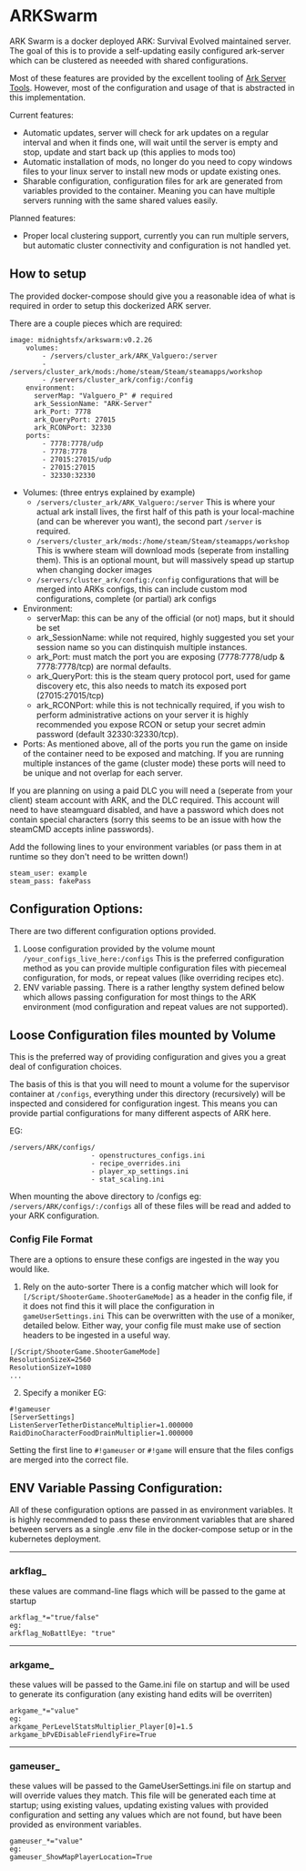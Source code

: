# ARKSwarm
ARK Swarm is a docker deployed ARK: Survival Evolved maintained server. The goal of this is to provide a self-updating easily configured ark-server which can be clustered as neeeded with shared configurations.

Most of these features are provided by the excellent tooling of [Ark Server Tools](https://github.com/FezVrasta/ark-server-tools). However, most of the configuration and usage of that is abstracted in this implementation.

Current features:
- Automatic updates, server will check for ark updates on a regular interval and when it finds one, will wait until the server is empty and stop, update and start back up (this applies to mods too)
- Automatic installation of mods, no longer do you need to copy windows files to your linux server to install new mods or update existing ones.
- Sharable configuration, configuration files for ark are generated from variables provided to the container. Meaning you can have multiple servers running with the same shared values easily.

Planned features:
- Proper local clustering support, currently you can run multiple servers, but automatic cluster connectivity and configuration is not handled yet.


## How to setup

The provided docker-compose should give you a reasonable idea of what is required in order to setup this dockerized ARK server.

There are a couple pieces which are required:

```
image: midnightsfx/arkswarm:v0.2.26
    volumes:
        - /servers/cluster_ark/ARK_Valguero:/server
        - /servers/cluster_ark/mods:/home/steam/Steam/steamapps/workshop
        - /servers/cluster_ark/config:/config
    environment:
      serverMap: "Valguero_P" # required
      ark_SessionName: "ARK-Server"
      ark_Port: 7778
      ark_QueryPort: 27015
      ark_RCONPort: 32330
    ports:
        - 7778:7778/udp
        - 7778:7778
        - 27015:27015/udp
        - 27015:27015
        - 32330:32330
```

- Volumes: (three entrys explained by example)
    - ``` /servers/cluster_ark/ARK_Valguero:/server ``` This is where your actual ark install lives, the first half of this path is your local-machine (and can be wherever you want), the second part `/server` is required.
    - ``` /servers/cluster_ark/mods:/home/steam/Steam/steamapps/workshop ``` This is wwhere steam will download mods (seperate from installing them). This is an optional mount, but will massively spead up startup when changing docker images
    - ``` /servers/cluster_ark/config:/config ``` configurations that will be merged into ARKs configs, this can include custom mod configurations, complete (or partial) ark configs
- Environment: 
    - serverMap: this can be any of the official (or not) maps, but it should be set
    - ark_SessionName: while not required, highly suggested you set your session name so you can distinquish multiple instances.
    - ark_Port: must match the port you are exposing (7778:7778/udp & 7778:7778/tcp) are normal defaults.
    - ark_QueryPort: this is the steam query protocol port, used for game discovery etc, this also needs to match its exposed port (27015:27015/tcp)
    - ark_RCONPort: while this is not technically required, if you wish to perform administrative actions on your server it is highly recommended you expose RCON or setup your secret admin password (default 32330:32330/tcp).
- Ports: As mentioned above, all of the ports you run the game on inside of the container need to be exposed and matching. If you are running multiple instances of the game (cluster mode) these ports will need to be unique and not overlap for each server.

If you are planning on using a paid DLC you will need a (seperate from your client) steam account with ARK, and the DLC required. This account will need to have steamguard disabled, and have a password which does not contain special characters (sorry this seems to be an issue with how the steamCMD accepts inline passwords).

Add the following lines to your environment variables (or pass them in at runtime so they don't need to be written down!)
```
steam_user: example
steam_pass: fakePass
```


## Configuration Options:

There are two different configuration options provided.

1. Loose configuration provided by the volume mount ```/your_configs_live_here:/configs``` This is the preferred configuration method as you can provide multiple configuration files with piecemeal configuration, for mods, or repeat values (like overriding recipes etc).
2. ENV variable passing. There is a rather lengthy system defined below which allows passing configuration for most things to the ARK environment (mod configuration and repeat values are not supported).

## Loose Configuration files mounted by Volume

This is the preferred way of providing configuration and gives you a great deal of configuration choices.

The basis of this is that you will need to mount a volume for the supervisor container at `/configs`, everything under this directory (recursively) will be inspected and considered for configuration ingest. This means you can provide partial configurations for many different aspects of ARK here.

EG:
```
/servers/ARK/configs/
                    - openstructures_configs.ini
                    - recipe_overrides.ini
                    - player_xp_settings.ini
                    - stat_scaling.ini
```

When mounting the above directory to /configs eg: ``` /servers/ARK/configs/:/configs ``` all of these files will be read and added to your ARK configuration.

### Config File Format

There are a options to ensure these configs are ingested in the way you would like.

1. Rely on the auto-sorter
There is a config matcher which will look for `[/Script/ShooterGame.ShooterGameMode]` as a header in the config file, if it does not find this it will place the configuration in `gameUserSettings.ini`
This can be overwritten with the use of a moniker, detailed below. Either way, your config file must make use of section headers to be ingested in a useful way.

```
[/Script/ShooterGame.ShooterGameMode]
ResolutionSizeX=2560
ResolutionSizeY=1080
...
```

2. Specify a moniker
EG: 
```
#!gameuser
[ServerSettings]
ListenServerTetherDistanceMultiplier=1.000000
RaidDinoCharacterFoodDrainMultiplier=1.000000
```
Setting the first line to `#!gameuser` or `#!game` will ensure that the files configs are merged into the correct file.




## ENV Variable Passing Configuration:

All of these configuration options are passed in as environment variables. It is highly recommended to pass these environment variables that are shared between servers as a single .env file in the docker-compose setup or in the kubernetes deployment.

---
### arkflag_ 
these values are command-line flags which will be passed to the game at startup
```
arkflag_*="true/false"
eg:  
arkflag_NoBattlEye: "true"
```
---
### arkgame_
these values will be passed to the Game.ini file on startup and will be used to generate its configuration (any existing hand edits will be overriten)
```
arkgame_*="value"
eg: 
arkgame_PerLevelStatsMultiplier_Player[0]=1.5
arkgame_bPvEDisableFriendlyFire=True
```
---
### gameuser_
these values will be passed to the GameUserSettings.ini file on startup and will override values they match. This file will be generated each time at startup; using existing values, updating existing values with provided configuration and setting any values which are not found, but have been provided as environment variables.

```
gameuser_*="value"
eg:
gameuser_ShowMapPlayerLocation=True
```